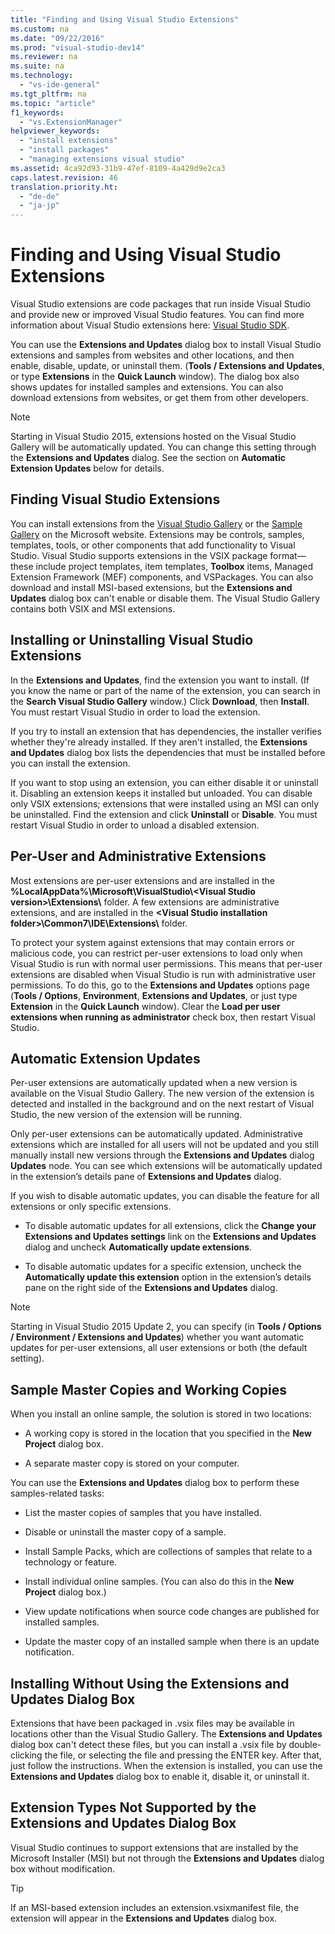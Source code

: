 ```yaml
---
title: "Finding and Using Visual Studio Extensions"
ms.custom: na
ms.date: "09/22/2016"
ms.prod: "visual-studio-dev14"
ms.reviewer: na
ms.suite: na
ms.technology: 
  - "vs-ide-general"
ms.tgt_pltfrm: na
ms.topic: "article"
f1_keywords: 
  - "vs.ExtensionManager"
helpviewer_keywords: 
  - "install extensions"
  - "install packages"
  - "managing extensions visual studio"
ms.assetid: 4ca92d93-31b9-47ef-8109-4a429d9e2ca3
caps.latest.revision: 46
translation.priority.ht: 
  - "de-de"
  - "ja-jp"
---
```

# Finding and Using Visual Studio Extensions
Visual Studio extensions are code packages that run inside Visual Studio and provide new or improved Visual Studio features. You can find more information about Visual Studio extensions here: [Visual Studio SDK](../vs140/visual-studio-sdk.md).  
  
 You can use the **Extensions and Updates** dialog box to install Visual Studio extensions and samples from websites and other locations, and then enable, disable, update, or uninstall them. (**Tools / Extensions and Updates**, or type **Extensions** in the **Quick Launch** window). The dialog box also shows updates for installed samples and extensions. You can also download extensions from websites, or get them from other developers.  
  
> [!NOTE]
>  Starting in Visual Studio 2015, extensions hosted on the Visual Studio Gallery will be automatically updated.  You can change this setting through the **Extensions and Updates** dialog.  See the section on **Automatic Extension Updates** below for details.  
  
## Finding Visual Studio Extensions  
 You can install extensions from the [Visual Studio Gallery](http://go.microsoft.com/fwlink/?LinkID=178891) or the [Sample Gallery](http://go.microsoft.com/fwlink/?LinkId=245175) on the Microsoft website. Extensions may be controls, samples, templates, tools, or other components that add functionality to Visual Studio. Visual Studio supports extensions in the VSIX package format—these include project templates, item templates, **Toolbox** items, Managed Extension Framework (MEF) components, and VSPackages. You can also download and install MSI-based extensions, but the **Extensions and Updates** dialog box can't enable or disable them. The Visual Studio Gallery contains both VSIX and MSI extensions.  
  
## Installing or Uninstalling Visual Studio Extensions  
 In the **Extensions and Updates**, find the extension you want to install. (If you know the name or part of the name of the extension, you can search in the **Search Visual Studio Gallery** window.) Click **Download**, then **Install**. You must restart Visual Studio in order to load the extension.  
  
 If you try to install an extension that has dependencies, the installer verifies whether they're already installed. If they aren't installed, the **Extensions and Updates** dialog box lists the dependencies that must be installed before you can install the extension.  
  
 If you want to stop using an extension, you can either disable it or uninstall it. Disabling an extension keeps it installed but unloaded. You can disable only VSIX extensions; extensions that were installed using an MSI can only be uninstalled. Find the extension and click **Uninstall** or **Disable**. You must restart Visual Studio in order to unload a disabled extension.  
  
## Per-User and Administrative Extensions  
 Most extensions are per-user extensions and are installed in the **%LocalAppData%\Microsoft\VisualStudio\\<Visual Studio version\>\Extensions\\** folder. A few extensions are administrative extensions, and are installed in the **<Visual Studio installation folder\>\Common7\IDE\Extensions\\** folder.  
  
 To protect your system against extensions that may contain errors or malicious code, you can restrict per-user extensions to load only when Visual Studio is run with normal user permissions. This means that per-user extensions are disabled when Visual Studio is run with administrative user permissions. To do this, go to the **Extensions and Updates** options page (**Tools / Options**, **Environment**, **Extensions and Updates**, or just type **Extension** in the **Quick Launch** window). Clear the **Load per user extensions when running as administrator** check box, then restart Visual Studio.  
  
## Automatic Extension Updates  
 Per-user extensions are automatically updated when a new version is available on the Visual Studio Gallery.  The new version of the extension is detected and installed in the background and on the next restart of Visual Studio, the new version of the extension will be running.  
  
 Only per-user extensions can be automatically updated.  Administrative extensions which are installed for all users will not be updated and you still manually install new versions through the **Extensions and Updates** dialog **Updates** node. You can see which extensions will be automatically updated in the extension’s details pane of **Extensions and Updates** dialog.  
  
 If you wish to disable automatic updates, you can disable the feature for all extensions or only specific extensions.  
  
-   To disable automatic updates for all extensions, click the **Change your Extensions and Updates settings** link on the **Extensions and Updates** dialog and uncheck **Automatically update extensions**.  
  
-   To disable automatic updates for a specific extension, uncheck the **Automatically update this extension** option in the extension’s details pane on the right side of the **Extensions and Updates** dialog.  
  
> [!NOTE]
>  Starting in Visual Studio 2015 Update 2, you can specify (in **Tools / Options / Environment / Extensions and Updates**) whether you want automatic updates for per-user extensions,  all user extensions or both (the default setting).  
  
## Sample Master Copies and Working Copies  
 When you install an online sample, the solution is stored in two locations:  
  
-   A working copy is stored in the location that you specified in the **New Project** dialog box.  
  
-   A separate master copy is stored on your computer.  
  
 You can use the **Extensions and Updates** dialog box to perform these samples-related tasks:  
  
-   List the master copies of samples that you have installed.  
  
-   Disable or uninstall the master copy of a sample.  
  
-   Install Sample Packs, which are collections of samples that relate to a technology or feature.  
  
-   Install individual online samples. (You can also do this in the **New Project** dialog box.)  
  
-   View update notifications when source code changes are published for installed samples.  
  
-   Update the master copy of an installed sample when there is an update notification.  
  
## Installing Without Using the Extensions and Updates Dialog Box  
 Extensions that have been packaged in .vsix files may be available in locations other than the Visual Studio Gallery. The **Extensions and Updates** dialog box can't detect these files, but you can install a .vsix file by double-clicking the file, or selecting the file and pressing the ENTER key. After that, just follow the instructions. When the extension is installed, you can use the **Extensions and Updates** dialog box to enable it, disable it, or uninstall it.  
  
## Extension Types Not Supported by the Extensions and Updates Dialog Box  
 Visual Studio continues to support extensions that are installed by the Microsoft Installer (MSI) but not through the **Extensions and Updates** dialog box without modification.  
  
> [!TIP]
>  If an MSI-based extension includes an extension.vsixmanifest file, the extension will appear in the **Extensions and Updates** dialog box.